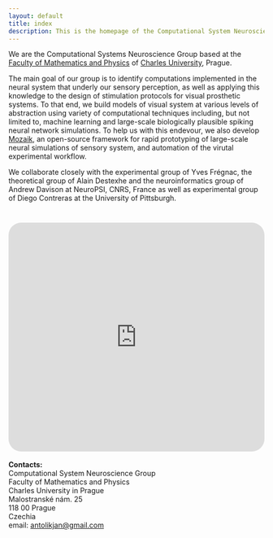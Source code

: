 ```yaml
---
layout: default
title: index
description: This is the homepage of the Computational System Neuroscience Group at the Faculty of Mathematics and Physics of Charles University, Prague. From here you can find our information about our research projects, software, publications, and project proposals.
---
```


We are the Computational Systems Neuroscience Group based at the [Faculty of Mathematics and Physics](https://www.mff.cuni.cz/) of [Charles University](https://cuni.cz/), Prague. 

The main goal of our group is to identify computations implemented in the neural system that underly our sensory perception, as well as applying this knowledge to the design of stimulation protocols for visual prosthetic systems. To that end, we build models of visual system at various levels of abstraction using variety of computational techniques including, but not limited to, machine learning and large-scale biologically plausible spiking neural network simulations. To help us with this endevour, we also develop [Mozaik](/software.html), an open-source framework for rapid prototyping of large-scale neural simulations of sensory system, and automation of the virutal experimental workflow.

We collaborate closely with the experimental group of Yves Frégnac, the theoretical group of Alain Destexhe and the neuroinformatics group of Andrew Davison at NeuroPSI, CNRS, France as well as experimental group of Diego Contreras at the University of Pittsburgh.

<div style="margin-top:40px">
    <div style="display:inline-block, width:60%">
        <div class="mapouter">
            <div class="gmap_canvas">
                <iframe src="https://www.google.com/maps/embed?pb=!1m14!1m8!1m3!1d2559.8947125084264!2d14.4006772!3d50.0882581!3m2!1i1024!2i768!4f13.1!3m3!1m2!1s0x0%3A0xdbc36558fd05ccd7!2sUniverzita%20Karlova%2C%20Matematicko-fyzik%C3%A1ln%C3%AD%20fakulta%2C%20Informatick%C3%A1%20sekce!5e0!3m2!1sit!2scz!4v1614553843320!5m2!1sit!2scz" height="450" style="border-radius:25px; border:0; width:100%" allowfullscreen="" loading="lazy"></iframe> 
            </div>
        </div>
    <div style="width:30%, padding-left:50px, display:inline-block">
        <br>
        <b>Contacts:</b>
        <br>
        Computational System Neuroscience Group <br>
        Faculty of Mathematics and Physics<br>
        Charles University in Prague<br>
        Malostranské nám. 25<br>
        118 00 Prague<br>
        Czechia<br>
        email: <a href="mailto:antolikjan@gmail.com">antolikjan@gmail.com</a>
    </div>
</div>

